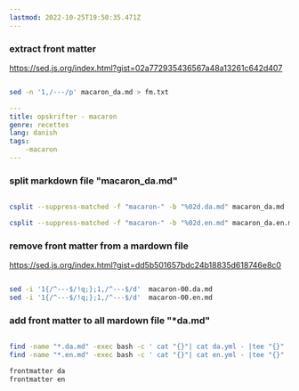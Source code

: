 ```yaml
---
lastmod: 2022-10-25T19:50:35.471Z
---
```


### extract front matter
https://sed.js.org/index.html?gist=02a772935436567a48a13261c642d407

```bash

sed -n '1,/---/p' macaron_da.md > fm.txt

```

```yaml
---
title: opskrifter - macaron
genre: recettes
lang: danish
tags:
    -macaron
---
```

### split markdown file "macaron_da.md"
```bash

csplit --suppress-matched -f "macaron-" -b "%02d.da.md" macaron_da.md '/-----/' '{*}'

csplit --suppress-matched -f "macaron-" -b "%02d.en.md" macaron_da.en.md '/-----/' '{*}'
```

### remove front matter from a mardown file
https://sed.js.org/index.html?gist=dd5b501657bdc24b18835d618746e8c0

```bash

sed -i '1{/^---$/!q;};1,/^---$/d'  macaron-00.da.md
sed -i '1{/^---$/!q;};1,/^---$/d'  macaron-00.en.md

```

### add front matter to all mardown file "*da.md"

```bash

find -name "*.da.md" -exec bash -c ' cat "{}"| cat da.yml - |tee "{}" ' \;
find -name "*.en.md" -exec bash -c ' cat "{}"| cat en.yml - |tee "{}" ' \;

```

```bash
frontmatter da
frontmatter en

```
